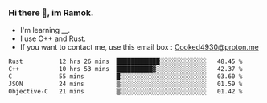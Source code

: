 ### Hi there 👋, im Ramok.

- I'm learning __.
- I use C++ and Rust.
- If you want to contact me, use this email box : Cooked4930@proton.me

<!--START_SECTION:waka-->

```txt
Rust          12 hrs 26 mins  ████████████░░░░░░░░░░░░░   48.45 %
C++           10 hrs 53 mins  ██████████▓░░░░░░░░░░░░░░   42.37 %
C             55 mins         █░░░░░░░░░░░░░░░░░░░░░░░░   03.60 %
JSON          24 mins         ▒░░░░░░░░░░░░░░░░░░░░░░░░   01.59 %
Objective-C   21 mins         ▒░░░░░░░░░░░░░░░░░░░░░░░░   01.42 %
```

<!--END_SECTION:waka-->
